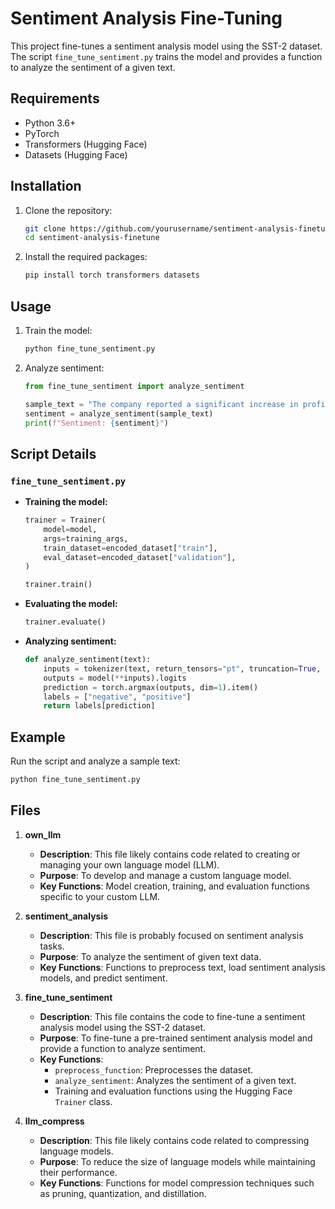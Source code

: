 # Sentiment Analysis Fine-Tuning

This project fine-tunes a sentiment analysis model using the SST-2 dataset. The script `fine_tune_sentiment.py` trains the model and provides a function to analyze the sentiment of a given text.

## Requirements

- Python 3.6+
- PyTorch
- Transformers (Hugging Face)
- Datasets (Hugging Face)

## Installation

1. Clone the repository:
    ```sh
    git clone https://github.com/yourusername/sentiment-analysis-finetune.git
    cd sentiment-analysis-finetune
    ```

2. Install the required packages:
    ```sh
    pip install torch transformers datasets
    ```

## Usage

1. Train the model:
    ```sh
    python fine_tune_sentiment.py
    ```

2. Analyze sentiment:
    ```python
    from fine_tune_sentiment import analyze_sentiment

    sample_text = "The company reported a significant increase in profits."
    sentiment = analyze_sentiment(sample_text)
    print(f"Sentiment: {sentiment}")
    ```

## Script Details

### `fine_tune_sentiment.py`

- **Training the model:**
    ```python
    trainer = Trainer(
        model=model,
        args=training_args,
        train_dataset=encoded_dataset["train"],
        eval_dataset=encoded_dataset["validation"],
    )

    trainer.train()
    ```

- **Evaluating the model:**
    ```python
    trainer.evaluate()
    ```

- **Analyzing sentiment:**
    ```python
    def analyze_sentiment(text):
        inputs = tokenizer(text, return_tensors="pt", truncation=True, padding='max_length', max_length=128).to(torch_device)
        outputs = model(**inputs).logits
        prediction = torch.argmax(outputs, dim=1).item()
        labels = ["negative", "positive"]
        return labels[prediction]
    ```

## Example

Run the script and analyze a sample text:
```sh
python fine_tune_sentiment.py
```

## Files

1. **own_llm**
    - **Description**: This file likely contains code related to creating or managing your own language model (LLM).
    - **Purpose**: To develop and manage a custom language model.
    - **Key Functions**: Model creation, training, and evaluation functions specific to your custom LLM.

2. **sentiment_analysis**
    - **Description**: This file is probably focused on sentiment analysis tasks.
    - **Purpose**: To analyze the sentiment of given text data.
    - **Key Functions**: Functions to preprocess text, load sentiment analysis models, and predict sentiment.

3. **fine_tune_sentiment**
    - **Description**: This file contains the code to fine-tune a sentiment analysis model using the SST-2 dataset.
    - **Purpose**: To fine-tune a pre-trained sentiment analysis model and provide a function to analyze sentiment.
    - **Key Functions**:
        - `preprocess_function`: Preprocesses the dataset.
        - `analyze_sentiment`: Analyzes the sentiment of a given text.
        - Training and evaluation functions using the Hugging Face `Trainer` class.

4. **llm_compress**
    - **Description**: This file likely contains code related to compressing language models.
    - **Purpose**: To reduce the size of language models while maintaining their performance.
    - **Key Functions**: Functions for model compression techniques such as pruning, quantization, and distillation.